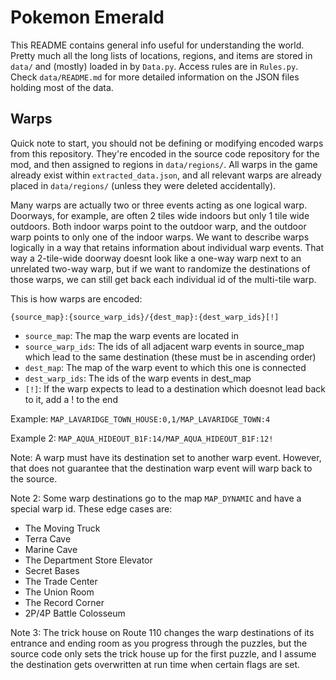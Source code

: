 # Pokemon Emerald

This README contains general info useful for understanding the world. Pretty much all the long lists of locations, regions, and items are stored in `data/` and (mostly) loaded in by `Data.py`. Access rules are in `Rules.py`. Check `data/README.md` for more detailed information on the JSON files holding most of the data.

## Warps

Quick note to start, you should not be defining or modifying encoded warps from this repository. They're encoded in the source code repository for the mod, and then assigned to regions in `data/regions/`. All warps in the game already exist within `extracted_data.json`, and all relevant warps are already placed in `data/regions/` (unless they were deleted accidentally).

Many warps are actually two or three events acting as one logical warp. Doorways, for example, are often 2 tiles wide indoors but only 1 tile wide outdoors. Both indoor warps point to the outdoor warp, and the outdoor warp points to only one of the indoor warps. We want to describe warps logically in a way that retains information about individual warp events. That way a 2-tile-wide doorway doesnt look like a one-way warp next to an unrelated two-way warp, but if we want to randomize the destinations of those warps, we can still get back each individual id of the multi-tile warp.

This is how warps are encoded:

`{source_map}:{source_warp_ids}/{dest_map}:{dest_warp_ids}[!]`

- `source_map`: The map the warp events are located in
- `source_warp_ids`: The ids of all adjacent warp events in source_map which lead to the same destination (these must be in ascending order)
- `dest_map`: The map of the warp event to which this one is connected
- `dest_warp_ids`: The ids of the warp events in dest_map
- `[!]`: If the warp expects to lead to a destination which doesnot lead back to it, add a ! to the end

Example: `MAP_LAVARIDGE_TOWN_HOUSE:0,1/MAP_LAVARIDGE_TOWN:4`

Example 2: `MAP_AQUA_HIDEOUT_B1F:14/MAP_AQUA_HIDEOUT_B1F:12!`

Note: A warp must have its destination set to another warp event. However, that does not guarantee that the destination warp event will warp back to the source.

Note 2: Some warp destinations go to the map `MAP_DYNAMIC` and have a special warp id. These edge cases are:

- The Moving Truck
- Terra Cave
- Marine Cave
- The Department Store Elevator
- Secret Bases
- The Trade Center
- The Union Room
- The Record Corner
- 2P/4P Battle Colosseum

Note 3: The trick house on Route 110 changes the warp destinations of its entrance and ending room as you progress through the puzzles, but the source code only sets the trick house up for the first puzzle, and I assume the destination gets overwritten at run time when certain flags are set.
